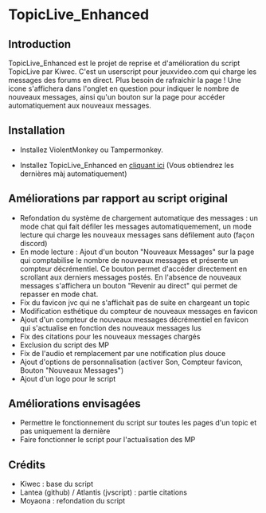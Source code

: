 # TopicLive_Enhanced

## Introduction

TopicLive_Enhanced est le projet de reprise et d'amélioration du script TopicLive par Kiwec.
C'est un userscript pour jeuxvideo.com qui charge les messages des forums en direct. Plus besoin de rafraichir la page !
Une icone s'affichera dans l'onglet en question pour indiquer le nombre de nouveaux messages, ainsi qu'un bouton sur la page pour accéder automatiquement aux nouveaux messages.

## Installation

- Installez ViolentMonkey ou Tampermonkey.

- Installez TopicLive_Enhanced en [cliquant ici](https://github.com/moyaona/TopicLive_Enhanced/raw/main/TopicLive_Enhanced.user.js) (Vous obtiendrez les dernières màj automatiquement)

## Améliorations par rapport au script original

- Refondation du système de chargement automatique des messages : un mode chat qui fait défiler les messages automatiquemement, un mode lecture qui charge les nouveaux messages sans défilement auto (façon discord)
- En mode lecture : Ajout d'un bouton "Nouveaux Messages" sur la page qui comptabilise le nombre de nouveaux messages et présente un compteur décrémentiel. Ce bouton permet d'accéder directement en scrollant aux derniers messages postés.
En l'absence de nouveaux messages s'affichera un bouton "Revenir au direct" qui permet de repasser en mode chat.
- Fix du favicon jvc qui ne s'affichait pas de suite en chargeant un topic
- Modification esthétique du compteur de nouveaux messages en favicon
- Ajout d'un compteur de nouveaux messages décrémentiel en favicon qui s'actualise en fonction des nouveaux messages lus
- Fix des citations pour les nouveaux messages chargés
- Exclusion du script des MP
- Fix de l'audio et remplacement par une notification plus douce
- Ajout d'options de personnalisation (activer Son, Compteur favicon, Bouton "Nouveaux Messages")
- Ajout d'un logo pour le script

## Améliorations envisagées

- Permettre le fonctionnement du script sur toutes les pages d'un topic et pas uniquement la dernière
- Faire fonctionner le script pour l'actualisation des MP

## Crédits
- Kiwec : base du script
- Lantea (github) / Atlantis (jvscript) : partie citations
- Moyaona : refondation du script
